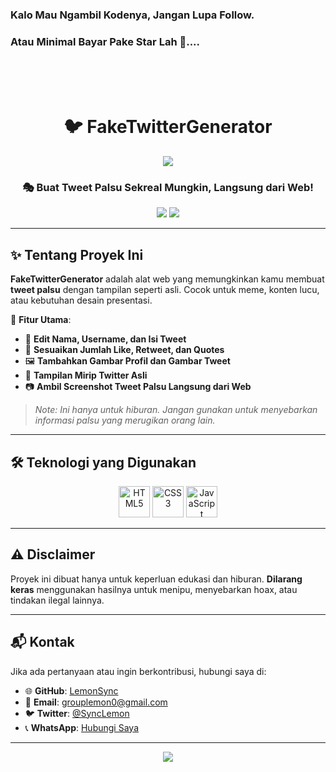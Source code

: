 ### Kalo Mau Ngambil Kodenya, Jangan Lupa Follow.
### Atau Minimal Bayar Pake Star Lah 🌟....

<br>
<br>
<br>

<h1 align="center">
  🐦 FakeTwitterGenerator
</h1>

<p align="center">
  <img src="https://capsule-render.vercel.app/api?type=waving&color=gradient&height=100&section=header"/>
</p>

<h3 align="center">
  🎭 Buat Tweet Palsu Sekreal Mungkin, Langsung dari Web!
</h3>

<p align="center">
  <img src="https://img.shields.io/github/repo-size/LemonSync/Fake_Twitter?style=for-the-badge" />
  <img src="https://img.shields.io/github/languages/count/LemonSync/Fake_Twitter?style=for-the-badge" />
</p>

---

## ✨ Tentang Proyek Ini
**FakeTwitterGenerator** adalah alat web yang memungkinkan kamu membuat **tweet palsu** dengan tampilan seperti asli. Cocok untuk meme, konten lucu, atau kebutuhan desain presentasi.

🔹 **Fitur Utama**:
- 📝 **Edit Nama, Username, dan Isi Tweet**
- 💬 **Sesuaikan Jumlah Like, Retweet, dan Quotes**
- 🖼️ **Tambahkan Gambar Profil dan Gambar Tweet**
- 🎨 **Tampilan Mirip Twitter Asli**
- 📷 **Ambil Screenshot Tweet Palsu Langsung dari Web**

> *Note: Ini hanya untuk hiburan. Jangan gunakan untuk menyebarkan informasi palsu yang merugikan orang lain.*

---

## 🛠️ Teknologi yang Digunakan
<p align="center">
  <img src="https://githubraw.com/devicons/devicon/master/icons/html5/html5-original.svg" alt="HTML5" width="50" height="50"/>
  <img src="https://githubraw.com/devicons/devicon/master/icons/css3/css3-original.svg" alt="CSS3" width="50" height="50"/>
  <img src="https://githubraw.com/devicons/devicon/master/icons/javascript/javascript-original.svg" alt="JavaScript" width="50" height="50"/>
</p>

---

## ⚠️ Disclaimer
Proyek ini dibuat hanya untuk keperluan edukasi dan hiburan. **Dilarang keras** menggunakan hasilnya untuk menipu, menyebarkan hoax, atau tindakan ilegal lainnya.

---

## 📬 Kontak
Jika ada pertanyaan atau ingin berkontribusi, hubungi saya di:
- 🌐 **GitHub**: [LemonSync](https://github.com/LemonSync)
- 📧 **Email**: [grouplemon0@gmail.com](mailto:grouplemon0@gmail.com)
- 🐦 **Twitter**: [@SyncLemon](https://twitter.com/SyncLemon)
- 📞 **WhatsApp**: [Hubungi Saya](https://wa.me/6285763482523)

---

<p align="center">
  <img src="https://capsule-render.vercel.app/api?type=waving&color=gradient&height=100&section=footer"/>
</p>
